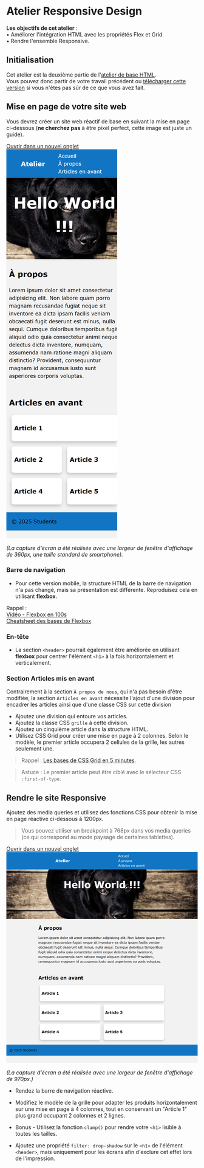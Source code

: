 # Atelier Responsive Design

**Les objectifs de cet atelier** :  
• Améliorer l'intégration HTML avec les propriétés Flex et Grid.  
• Rendre l'ensemble Responsive.


## Initialisation

Cet atelier est la deuxième partie de l'[atelier de base HTML](https://github.com/PPaillard/atelier-html-css-basics).  
Vous pouvez donc partir de votre travail précédent ou [télécharger cette version](https://github.com/PPaillard/atelier-html-css-responsive/archive/refs/heads/main.zip) si vous n'êtes pas sûr de ce que vous avez fait.


## Mise en page de votre site web
Vous devrez créer un site web réactif de base en suivant la mise en page ci-dessous (**ne cherchez pas** à être pixel perfect, cette image est juste un guide).  

<a href="./mobile_layout.png" target="_blank">Ouvrir dans un nouvel onglet <i class="bi bi-box-arrow-up-right"></i></a>  
![Mise en page à reproduire](mobile_layout.png)  

*(La capture d'écran a été réalisée avec une largeur de fenêtre d'affichage de 360px, une taille standard de smartphone).*  

### Barre de navigation

- Pour cette version mobile, la structure HTML de la barre de navigation n'a pas changé, mais sa présentation est différente. Reproduisez cela en utilisant **flexbox**.

Rappel :  
[Vidéo - Flexbox en 100s](https://www.youtube.com/watch?v=K74l26pE4YA)  
[Cheatsheet des bases de Flexbox](https://jonitrythall.com/content/images/flexboxsheet.pdf)

### En-tête

- La section `<header>` pourrait également être améliorée en utilisant **flexbox** pour centrer l'élément `<h1>` à la fois horizontalement et verticalement.

### Section Articles mis en avant

Contrairement à la section `À propos de nous`, qui n'a pas besoin d'être modifiée, la section `Articles en avant` nécessite l'ajout d'une division pour encadrer les articles ainsi que d'une classe CSS sur cette division
- Ajoutez une division qui entoure vos articles.
- Ajoutez la classe CSS `grille` à cette division.
- Ajoutez un cinquième article dans la structure HTML.
- Utilisez CSS Grid pour créer une mise en page à 2 colonnes. Selon le modèle, le premier article occupera 2 cellules de la grille, les autres seulement une.

> Rappel : [Les bases de CSS Grid en 5 minutes](https://www.freecodecamp.org/news/learn-css-grid-in-5-minutes-f582e87b1228).  

> Astuce : Le premier article peut être ciblé avec le sélecteur CSS `:first-of-type`.

## Rendre le site Responsive

Ajoutez des media queries et utilisez des fonctions CSS pour obtenir la mise en page réactive ci-dessous à 1200px.  
> Vous pouvez utiliser un breakpoint à 768px dans vos media queries (ce qui correspond au mode paysage de certaines tablettes).

<a href="./desktop_layout.png" target="_blank">Ouvrir dans un nouvel onglet <i class="bi bi-box-arrow-up-right"></i></a>  
![Mise en page à reproduire](desktop_layout.png)  

*(La capture d'écran a été réalisée avec une largeur de fenêtre d'affichage de 970px.)*

- Rendez la barre de navigation réactive.
- Modifiez le modèle de la grille pour adapter les produits horizontalement sur une mise en page à 4 colonnes, tout en conservant un "Article 1" plus grand occupant 2 colonnes et 2 lignes.
- Bonus - Utilisez la fonction `clamp()` pour rendre votre `<h1>` lisible à toutes les tailles.

- Ajoutez une propriété `filter: drop-shadow` sur le `<h1>` de l'élément `<header>`, mais uniquement pour les écrans afin d'exclure cet effet lors de l'impression.
